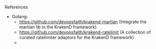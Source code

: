 References
- Golang:
    + https://github.com/devopsfaith/krakend-martian (Integrate the martian lib in the KrakenD framework)
    + https://github.com/devopsfaith/krakend-ratelimit (A collection of curated ratelimiter adaptors for the KrakenD framework)
    +  